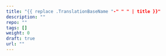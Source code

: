 ```yaml
---
title: "{{ replace .TranslationBaseName "-" " " | title }}"
description: ""
repo: ""
tags: []
weight: 0
draft: true
url: ""
---
```

